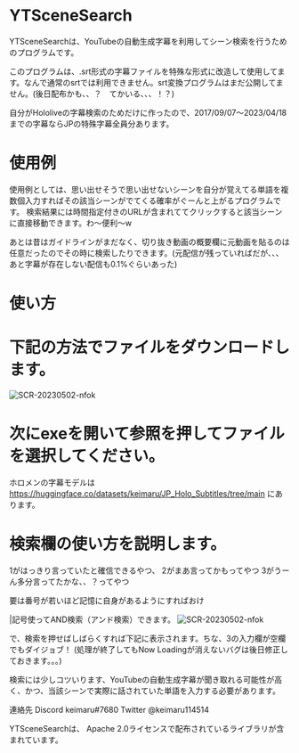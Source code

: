 # YTSceneSearch

YTSceneSearchは、YouTubeの自動生成字幕を利用してシーン検索を行うためのプログラムです。

このプログラムは、.srt形式の字幕ファイルを特殊な形式に改造して使用してます。なんで通常のsrtでは利用できません。srt変換プログラムはまだ公開してません。(後日配布かも、、？　てかいる、、、！？)

自分がHololiveの字幕検索のためだけに作ったので、2017/09/07～2023/04/18までの字幕ならJPの特殊字幕全員分あります。


# 使用例

使用例としては、思い出せそうで思い出せないシーンを自分が覚えてる単語を複数個入力すればその該当シーンがでてくる確率がぐーんと上がるプログラムです。
検索結果には時間指定付きのURLが含まれててクリックすると該当シーンに直接移動できます。わ～便利～w

あとは昔はガイドラインがまだなく、切り抜き動画の概要欄に元動画を貼るのは任意だったのでその時に検索したりできます。(元配信が残っていればだが、、、あと字幕が存在しない配信も0.1%ぐらいあった)

# 使い方

# 下記の方法でファイルをダウンロードします。
![SCR-20230502-nfok](https://github.com/keimaruO/YTSceneSearch/assets/91080250/0219516b-c6fc-4446-8eda-5cdfeb985130)


# 次にexeを開いて参照を押してファイルを選択してください。

ホロメンの字幕モデルは
https://huggingface.co/datasets/keimaru/JP_Holo_Subtitles/tree/main
にあります。

# 検索欄の使い方を説明します。
1がはっきり言っていたと確信できるやつ、
2がまあ言ってかもってやつ
3がうーん多分言ってたかな、、？ってやつ

要は番号が若いほど記憶に自身があるようにすればおけ

|記号使ってAND検索（アンド検索）できます。
![SCR-20230502-nfok](https://github.com/keimaruO/YTSceneSearch/assets/91080250/811eb885-541a-4037-86a3-a1f58e742807)

で、検索を押せばしばらくすれば下記に表示されます。ちな、3の入力欄が空欄でもダイジョブ！
(処理が終了してもNow Loadingが消えないバグは後日修正しておきます。。。)

検索には少しコツいります、YouTubeの自動生成字幕が聞き取れる可能性が高く、かつ、当該シーンで実際に話されていた単語を入力する必要があります。


連絡先
Discord keimaru#7680
Twitter @keimaru114514

YTSceneSearchは、 Apache 2.0ライセンスで配布されているライブラリが含まれています。
